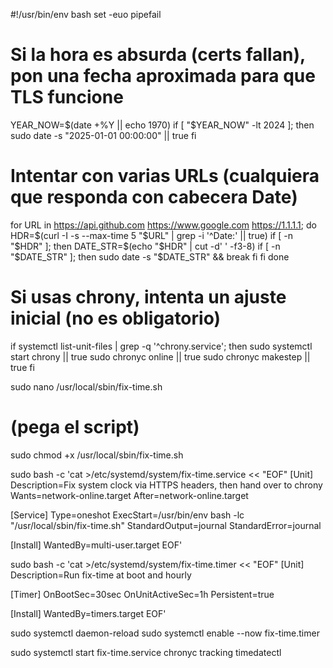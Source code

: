 #!/usr/bin/env bash
set -euo pipefail

# Si la hora es absurda (certs fallan), pon una fecha aproximada para que TLS funcione
YEAR_NOW=$(date +%Y || echo 1970)
if [ "$YEAR_NOW" -lt 2024 ]; then
  sudo date -s "2025-01-01 00:00:00" || true
fi

# Intentar con varias URLs (cualquiera que responda con cabecera Date)
for URL in https://api.github.com https://www.google.com https://1.1.1.1; do
  HDR=$(curl -I -s --max-time 5 "$URL" | grep -i '^Date:' || true)
  if [ -n "$HDR" ]; then
    DATE_STR=$(echo "$HDR" | cut -d' ' -f3-8)
    if [ -n "$DATE_STR" ]; then
      sudo date -s "$DATE_STR" && break
    fi
  fi
done

# Si usas chrony, intenta un ajuste inicial (no es obligatorio)
if systemctl list-unit-files | grep -q '^chrony\.service'; then
  sudo systemctl start chrony || true
  sudo chronyc online || true
  sudo chronyc makestep || true
fi




sudo nano /usr/local/sbin/fix-time.sh
# (pega el script)
sudo chmod +x /usr/local/sbin/fix-time.sh


sudo bash -c 'cat >/etc/systemd/system/fix-time.service << "EOF"
[Unit]
Description=Fix system clock via HTTPS headers, then hand over to chrony
Wants=network-online.target
After=network-online.target

[Service]
Type=oneshot
ExecStart=/usr/bin/env bash -lc "/usr/local/sbin/fix-time.sh"
StandardOutput=journal
StandardError=journal

[Install]
WantedBy=multi-user.target
EOF'



sudo bash -c 'cat >/etc/systemd/system/fix-time.timer << "EOF"
[Unit]
Description=Run fix-time at boot and hourly

[Timer]
OnBootSec=30sec
OnUnitActiveSec=1h
Persistent=true

[Install]
WantedBy=timers.target
EOF'

sudo systemctl daemon-reload
sudo systemctl enable --now fix-time.timer

sudo systemctl start fix-time.service
chronyc tracking
timedatectl

